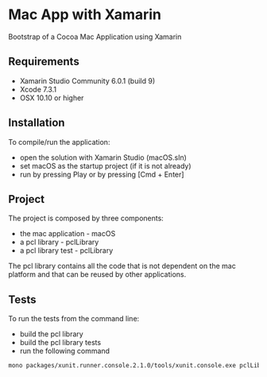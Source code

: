 # Mac App with Xamarin

Bootstrap of a Cocoa Mac Application using Xamarin

## Requirements

* Xamarin Studio Community 6.0.1 (build 9)
* Xcode 7.3.1
* OSX 10.10 or higher

## Installation

To compile/run the application:
* open the solution with Xamarin Studio (macOS.sln)
* set macOS as the startup project (if it is not already)
* run by pressing Play or by pressing [Cmd + Enter]

## Project

The project is composed by three components:
* the mac application - macOS
* a pcl library - pclLibrary
* a pcl library test - pclLibrary

The pcl library contains all the code that is not dependent on the mac platform and that can be reused by other applications.

## Tests

To run the tests from the command line:
* build the pcl library 
* build the pcl library tests
* run the following command

```sh
mono packages/xunit.runner.console.2.1.0/tools/xunit.console.exe pclLibraryTests/bin/Debug/pclLibraryTests.dll
```
